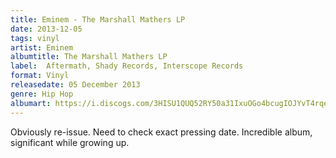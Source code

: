 ```yaml
---
title: Eminem - The Marshall Mathers LP
date: 2013-12-05
tags: vinyl
artist: Eminem
albumtitle: The Marshall Mathers LP
label: 	Aftermath, Shady Records, Interscope Records
format: Vinyl
releasedate: 05 December 2013
genre: Hip Hop
albumart: https://i.discogs.com/3HISU1QUQ52RY50a31IxuOGo4bcugIOJYvT4rqesVRs/rs:fit/g:sm/q:90/h:598/w:600/czM6Ly9kaXNjb2dz/LWRhdGFiYXNlLWlt/YWdlcy9SLTUyNTI0/NzAtMTU0OTY2MzYy/Ni0zNDkzLnBuZw.jpeg
---
```


Obviously re-issue. Need to check exact pressing date. Incredible album, significant while growing up.